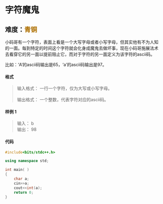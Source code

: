 # <font face ="黑体">字符魔鬼</font>
## 难度：<font face ="黑体" font color="#ae7000">青铜</font>

小码哥有一个字符，表面上看是一个大写字母或者小写字母，但其实他有不为人知的一面。每到特定的时间这个字符就会化身成魔鬼去做坏事，现在小码哥施展法术去看穿它的另一面以提前阻止它，而对于字符的另一面定义为该字符的ascii码。

比如：‘A’的ascii码输出是65，‘a’的ascii码输出是97。
#### 格式
>输入格式：
一行一个字符，仅为大写或小写字母。<br>
<br>输出格式：
一个整数，代表字符对应的ascii码。

#### 样例 1
>输入：
b
<br>输出：
98


#### 代码
```C++
#include<bits/stdc++.h> 

using namespace std;

int main( )
{
    char a;
    cin>>a;
    cout<<int(a);
    return 0;
}
```